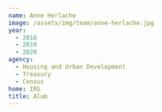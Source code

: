 ```yaml
---
name: Anne Herlache
image: /assets/img/team/anne-herlache.jpg 
year: 
  - 2018
  - 2019
  - 2020
agency:   
  - Housing and Urban Development
  - Treasury
  - Census
home: IRS 
title: Alum
---
```


